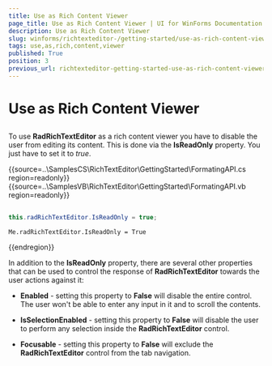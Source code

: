 ```yaml
---
title: Use as Rich Content Viewer
page_title: Use as Rich Content Viewer | UI for WinForms Documentation
description: Use as Rich Content Viewer
slug: winforms/richtexteditor-/getting-started/use-as-rich-content-viewer
tags: use,as,rich,content,viewer
published: True
position: 3
previous_url: richtexteditor-getting-started-use-as-rich-content-viewer
---
```


# Use as Rich Content Viewer

## 

To use __RadRichTextEditor__ as a rich content viewer you have to disable the user from editing its content. This is done via the __IsReadOnly__ property. You just have to set it to *true*.

{{source=..\SamplesCS\RichTextEditor\GettingStarted\FormatingAPI.cs region=readonly}} 
{{source=..\SamplesVB\RichTextEditor\GettingStarted\FormatingAPI.vb region=readonly}} 

````C#
            
this.radRichTextEditor.IsReadOnly = true;

````
````VB.NET
Me.radRichTextEditor.IsReadOnly = True

````

{{endregion}} 

In addition to the __IsReadOnly__ property, there are several other properties that can be used to control the response of __RadRichTextEditor__ towards the user actions against it:

* __Enabled__ - setting this property to __False__ will disable the entire control. The user won't be able to enter any input in it and to scroll the contents.

* __IsSelectionEnabled__ - setting this property to __False__ will disable the user to perform any selection inside the __RadRichTextEditor__ control.

* __Focusable__ - setting this property to __False__ will exclude the __RadRichTextEditor__ control from the tab navigation.
